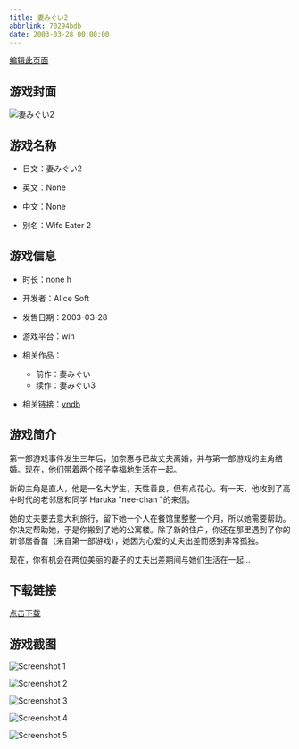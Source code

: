 ```yaml
---
title: 妻みぐい2
abbrlink: 70294bdb
date: 2003-03-28 00:00:00
---
```

[编辑此页面](https://github.com/ACG-3/ADV3-source/blob/main/source/_posts/%E5%A6%BB%E3%81%BF%E3%81%90%E3%81%84.md)

## 游戏封面

![妻みぐい2](https://pan.timero.xyz/d/onedrive/img_lib_001/%E5%A6%BB%E3%81%BF%E3%81%90%E3%81%84_cover.avif)


## 游戏名称

- 日文：妻みぐい2
- 英文：None
- 中文：None

- 别名：Wife Eater 2


## 游戏信息

- 时长：none h
- 开发者：Alice Soft
- 发售日期：2003-03-28
- 游戏平台：win
- 相关作品：
   - 前作：妻みぐい
   - 续作：妻みぐい3

- 相关链接：[vndb](https://vndb.org/v1110)


## 游戏简介

第一部游戏事件发生三年后，加奈惠与已故丈夫离婚，并与第一部游戏的主角结婚。现在，他们带着两个孩子幸福地生活在一起。

 新的主角是直人，他是一名大学生，天性善良，但有点花心。有一天，他收到了高中时代的老邻居和同学 Haruka "nee-chan "的来信。

她的丈夫要去意大利旅行，留下她一个人在餐馆里整整一个月，所以她需要帮助。
你决定帮助她，于是你搬到了她的公寓楼。除了新的住户，你还在那里遇到了你的新邻居香苗（来自第一部游戏），她因为心爱的丈夫出差而感到非常孤独。

现在，你有机会在两位美丽的妻子的丈夫出差期间与她们生活在一起...


## 下载链接

[点击下载](https://pan.timero.xyz/onedrive/adv_lib_001/%E5%A6%BB%E3%81%BF%E3%81%90%E3%81%84)


## 游戏截图


![Screenshot 1](https://pan.timero.xyz/d/onedrive/img_lib_001/%E5%A6%BB%E3%81%BF%E3%81%90%E3%81%84_Screenshot_1.avif)

![Screenshot 2](https://pan.timero.xyz/d/onedrive/img_lib_001/%E5%A6%BB%E3%81%BF%E3%81%90%E3%81%84_Screenshot_2.avif)

![Screenshot 3](https://pan.timero.xyz/d/onedrive/img_lib_001/%E5%A6%BB%E3%81%BF%E3%81%90%E3%81%84_Screenshot_3.avif)

![Screenshot 4](https://pan.timero.xyz/d/onedrive/img_lib_001/%E5%A6%BB%E3%81%BF%E3%81%90%E3%81%84_Screenshot_4.avif)

![Screenshot 5](https://pan.timero.xyz/d/onedrive/img_lib_001/%E5%A6%BB%E3%81%BF%E3%81%90%E3%81%84_Screenshot_5.avif)

